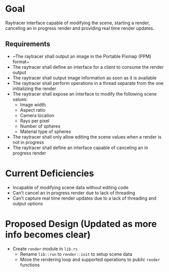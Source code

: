 # Goal
Raytracer interface capable of modifying the scene, starting a render, canceling an in progress
render and providing real time render updates.

## Requirements
- ~The raytracer shall output an image in the Portable Pixmap (PPM) format~
- The raytracer shall define an interface for a client to consume the render output
- The raytracer shall output image information as soon as it is available
- The raytracer shall perform operations in a thread separate from the one initializing the render
- The raytracer shall expose an interface to modify the following scene values:
  - Image width
  - Aspect ratio
  - Camera location
  - Rays per pixel
  - Number of spheres
  - Material type of spheres
- The raytracer shall only allow editing the scene values when a render is not in progress
- The raytracer shall define an interface capable of canceling an in progress render

# Current Deficiencies
- Incapable of modifying scene data without editing code
- Can't cancel an in progress render due to lack of threading
- Can't capture real time render updates due to a lack of threading and output options

# Proposed Design (Updated as more info becomes clear)
- Create `render` module in `lib.rs`
  - Rename `lib::run` to `render::init` to setup scene data
  - Move the rendering loop and supported operations to public `render` functions